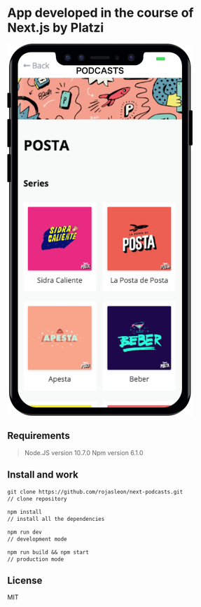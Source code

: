 # App developed in the course of Next.js by Platzi

![Project](./.readme-static/podcasts.png)

## Requirements

> Node.JS version 10.7.0
> Npm version 6.1.0

## Install and work
```
git clone https://github.com/rojasleon/next-podcasts.git 
// clone repository
```
```
npm install 
// install all the dependencies
```
```
npm run dev 
// development mode
```
```
npm run build && npm start
// production mode
```

## License
MIT